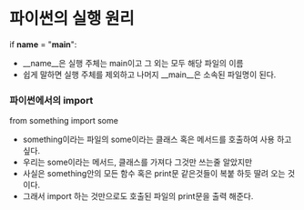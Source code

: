 # 파이썬의 실행 원리 

if __name__ = "__main__":
 - __name__은 실행 주체는 main이고 그 외는 모두 해당 파일의 이름
 - 쉽게 말하면 실행 주체를 제외하고 나머지 __main__은 소속된 파일명이 된다.

### 파이썬에서의 import
from something import some
- something이라는 파일의 some이라는 클래스 혹은 메서드를 호출하여 사용 하고 싶다.
- 우리는 some이라는 메서드, 클래스를 가져다 그것만 쓰는줄 알았지만
- 사실은 something안의 모든 함수 혹은 print문 같은것들이 복붙 하듯 딸려 오는 것이다.
- 그래서 import 하는 것만으로도 호출된 파일의 print문을 출력 해준다.
